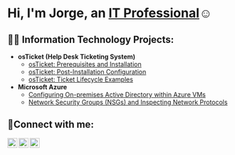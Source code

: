 <h1>Hi, I'm Jorge, an <a href="https://linkedin.com/in/Josh">IT Professional</a>☺</h1>

<h2>👨‍💻 Information Technology Projects:</h2>

- <b>osTicket (Help Desk Ticketing System)</b>
  - [osTicket: Prerequisites and Installation](https://github.com/jorgeechevarria/osticket-prereqs)
  - [osTicket: Post-Installation Configuration](https://github.com/jorgeechevarria/post-install-config)
  - [osTicket: Ticket Lifecycle Examples](https://github.com/jorgeechevarria/ticket-lifecycle)
- <b>Microsoft Azure</b>
  - [Configuring On-premises Active Directory within Azure VMs](https://github.com/jorgeechevarria/configure-ad)
  - [Network Security Groups (NSGs) and Inspecting Network Protocols](https://github.com/jorgeechevarria/azure-network-protocols)

<h2>🤳Connect with me:</h2>

[<img align="left" alt="Josh | Twitter" width="22px" src="https://cdn.jsdelivr.net/npm/simple-icons@v3/icons/twitter.svg" />][twitter]
[<img align="left" alt="Josh | LinkedIn" width="22px" src="https://cdn.jsdelivr.net/npm/simple-icons@v3/icons/linkedin.svg" />][linkedin]
[<img align="left" alt="Josh | Instagram" width="22px" src="https://cdn.jsdelivr.net/npm/simple-icons@v3/icons/instagram.svg" />][instagram]

[twitter]: https://twitter.com/Josh
[instagram]: https://www.instagram.com/Josh
[linkedin]: https://linkedin.com/in/Josh
